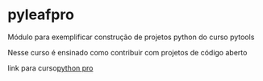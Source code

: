 # pyleafpro
Módulo para exemplificar construção de projetos python do curso pytools

Nesse curso é ensinado como contribuir com projetos de código aberto

link para curso[python pro](https://www.python.pro.br/curso-de-python-gratis)
 